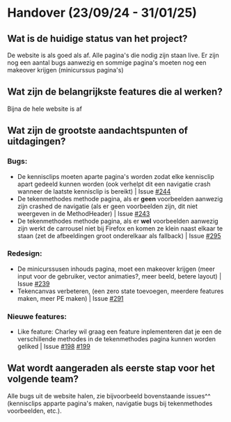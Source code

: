 # Handover (23/09/24 - 31/01/25)

## Wat is de huidige status van het project?
De website is als goed als af. Alle pagina's die nodig zijn staan live. Er zijn nog een aantal bugs aanwezig en sommige pagina's moeten nog een makeover krijgen (minicurssus pagina's)

## Wat zijn de belangrijkste features die al werken?
Bijna de hele website is af

## Wat zijn de grootste aandachtspunten of uitdagingen?
### Bugs:
- De kennisclips moeten aparte pagina's worden zodat elke kennisclip apart gedeeld kunnen worden (ook verhelpt dit een navigatie crash wanneer de laatste kennisclip is bereikt) | Issue [#244](https://github.com/orgs/fdnd-agency/projects/7/views/3?pane=issue&itemId=91502863&issue=fdnd-agency%7Cvisual-thinking%7C244)
- De tekenmethodes methode pagina, als er **geen** voorbeelden aanwezig zijn crashed de navigatie (als er geen voorbeelden zijn, dit niet weergeven in de MethodHeader) | Issue [#243](https://github.com/orgs/fdnd-agency/projects/7/views/3?pane=issue&itemId=91502811&issue=fdnd-agency%7Cvisual-thinking%7C243)
- De tekenmethodes methode pagina, als er **wel** voorbeelden aanwezig zijn werkt de carrousel niet bij Firefox en komen ze klein naast elkaar te staan (zet de afbeeldingen groot onderelkaar als fallback) | Issue [#295](https://github.com/orgs/fdnd-agency/projects/7/views/3?pane=issue&itemId=94425525&issue=fdnd-agency%7Cvisual-thinking%7C295)

### Redesign: 
- De minicurssusen inhouds pagina, moet een makeover krijgen (meer input voor de gebruiker, vector animaties?, meer beeld, betere layout) | Issue [#239](https://github.com/orgs/fdnd-agency/projects/7/views/3?pane=issue&itemId=91502427&issue=fdnd-agency%7Cvisual-thinking%7C239)
- Tekencanvas verbeteren, (een zero state toevoegen, meerdere features maken, meer PE maken) | Issue [#291](https://github.com/orgs/fdnd-agency/projects/7/views/3?pane=issue&itemId=94423655&issue=fdnd-agency%7Cvisual-thinking%7C291)

### Nieuwe features:
- Like feature: Charley wil graag een feature inplementeren dat je een de verschillende methodes in de tekenmethodes pagina kunnen worden geliked | Issue [#198](https://github.com/orgs/fdnd-agency/projects/7/views/3?pane=issue&itemId=81353410&issue=fdnd-agency%7Cvisual-thinking%7C198) [#199](https://github.com/orgs/fdnd-agency/projects/7/views/3?pane=issue&itemId=81353431&issue=fdnd-agency%7Cvisual-thinking%7C199)

## Wat wordt aangeraden als eerste stap voor het volgende team?
Alle bugs uit de website halen, zie bijvoorbeeld bovenstaande issues^^ (kennisclips apparte pagina's maken, navigatie bugs bij tekenmethodes voorbeelden, etc.).

